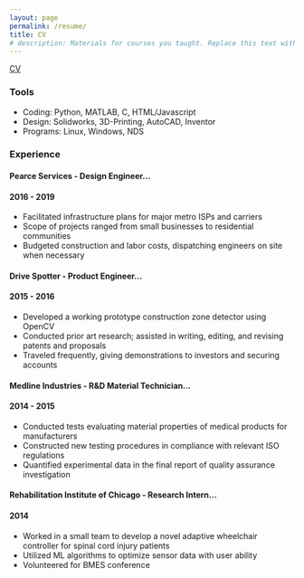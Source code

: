 ```yaml
---
layout: page
permalink: /resume/
title: CV
# description: Materials for courses you taught. Replace this text with your description.
---
```


<p>
  <a href=""></a><div class=""></div>
  <a href="/assets/pdf/CVtemplate.pdf"><div class="color-button">CV</div></a>
</p>

### Tools

* Coding: Python, MATLAB, C, HTML/Javascript
* Design: Solidworks, 3D-Printing, AutoCAD, Inventor
* Programs: Linux, Windows, NDS

### Experience

#### Pearce Services - Design Engineer...
#### <su>2016 - 2019</su>

* Facilitated infrastructure plans for major metro ISPs and carriers<br>
* Scope of projects ranged from small businesses to residential communities<br>
* Budgeted construction and labor costs, dispatching engineers on site when necessary

#### Drive Spotter - Product Engineer...
#### <su>2015 - 2016</su>

* Developed a working prototype construction zone detector using OpenCV<br>
* Conducted prior art research; assisted in writing, editing, and revising patents and proposals<br>
* Traveled frequently, giving demonstrations to investors and securing accounts

#### Medline Industries - R&D Material Technician...
#### <su>2014 - 2015</su>

* Conducted tests evaluating material properties of medical products for manufacturers<br>
* Constructed new testing procedures in compliance with relevant ISO regulations<br>
* Quantified experimental data in the final report of quality assurance investigation

#### Rehabilitation Institute of Chicago - Research Intern...
#### <su>2014</su>

* Worked in a small team to develop a novel adaptive wheelchair controller for spinal cord injury patients<br>
* Utilized ML algorithms to optimize sensor data with user ability<br>
* Volunteered for BMES conference
